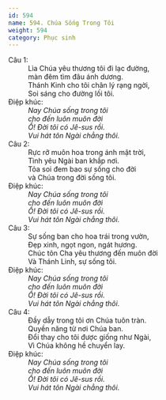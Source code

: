 ```yaml
---
id: 594
name: 594. Chúa Sống Trong Tôi
weight: 594
category: Phục sinh
---
```

<dl><dt>Câu 1:</dt><dd data-verse="1">Lìa Chúa yêu thương tôi đi lạc đường, <br/>màn đêm tìm đâu ánh dương. <br/>Thánh Kinh cho tôi chân lý rạng ngời, <br/>Soi sáng cho đường lối tôi. </dd><dt>Điệp khúc:</dt><dd data-chorus="1"><em>Nay Chúa sống trong tôi <br/>cho đến luôn muôn đời <br/>Ồ! Đời tôi có Jê-sus rồi. <br/>Vui hát tôn Ngài chẳng thôi. </em></dd><dt>Câu 2:</dt><dd data-verse="2">Rực rỡ muôn hoa trong ánh mặt trời, <br/>Tình yêu Ngài ban khắp nơi. <br/>Tỏa soi đem bao sự sống cho đời <br/>và Chúa trong đời sống tôi. </dd><dt>Điệp khúc:</dt><dd data-chorus="1"><em>Nay Chúa sống trong tôi <br/>cho đến luôn muôn đời <br/>Ồ! Đời tôi có Jê-sus rồi. <br/>Vui hát tôn Ngài chẳng thôi. </em></dd><dt>Câu 3:</dt><dd data-verse="3">Sự sống ban cho hoa trái trong vườn, <br/>Đẹp xinh, ngọt ngon, ngát hương. <br/>Chúc tôn Cha yêu thương đến muôn đời <br/>Và Thánh Linh, sự sống tôi. </dd><dt>Điệp khúc:</dt><dd data-chorus="1"><em>Nay Chúa sống trong tôi <br/>cho đến luôn muôn đời <br/>Ồ! Đời tôi có Jê-sus rồi. <br/>Vui hát tôn Ngài chẳng thôi. </em></dd><dt>Câu 4:</dt><dd data-verse="4">Đầy dẫy trong tôi ơn Chúa tuôn tràn. <br/>Quyền năng từ nơi Chúa ban. <br/>Đổi thay cho tôi được giống như Ngài, <br/>Vì Chúa không hề chuyển lay. </dd><dt>Điệp khúc:</dt><dd data-chorus="1"><em>Nay Chúa sống trong tôi <br/>cho đến luôn muôn đời <br/>Ồ! Đời tôi có Jê-sus rồi. <br/>Vui hát tôn Ngài chẳng thôi. </em></dd></dl>

